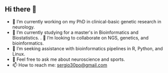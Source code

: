 ## Hi there 👋

- 🔭 I’m currently working on my PhD in clinical-basic genetic research in neurology.
- 🌱 I’m currently studying for a master's in Bioinformatics and Biostatistics.
. 👯 I’m looking to collaborate on NGS, genetics, and bioinformatics.
- 🤔 I’m seeking assistance with bioinformatics pipelines in R, Python, and Linux.
- 💬 Feel free to ask me about neuroscience and sports.
- 📫 How to reach me: sergio30po@gmail.com
